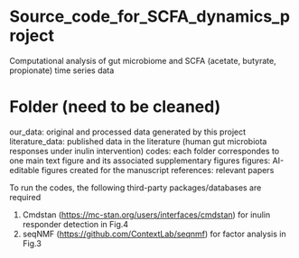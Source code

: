 # Source_code_for_SCFA_dynamics_project
Computational analysis of gut microbiome and SCFA (acetate, butyrate, propionate) time series data

# Folder (need to be cleaned)
our_data: original and processed data generated by this project
literature_data: published data in the literature (human gut microbiota responses under inulin intervention)
codes: each folder correspondes to one main text figure and its associated supplementary figures
figures: AI-editable figures created for the manuscript
references: relevant papers


To run the codes, the following third-party packages/databases are required
1. Cmdstan (https://mc-stan.org/users/interfaces/cmdstan) for inulin responder detection in Fig.4
2. seqNMF (https://github.com/ContextLab/seqnmf) for factor analysis in Fig.3
